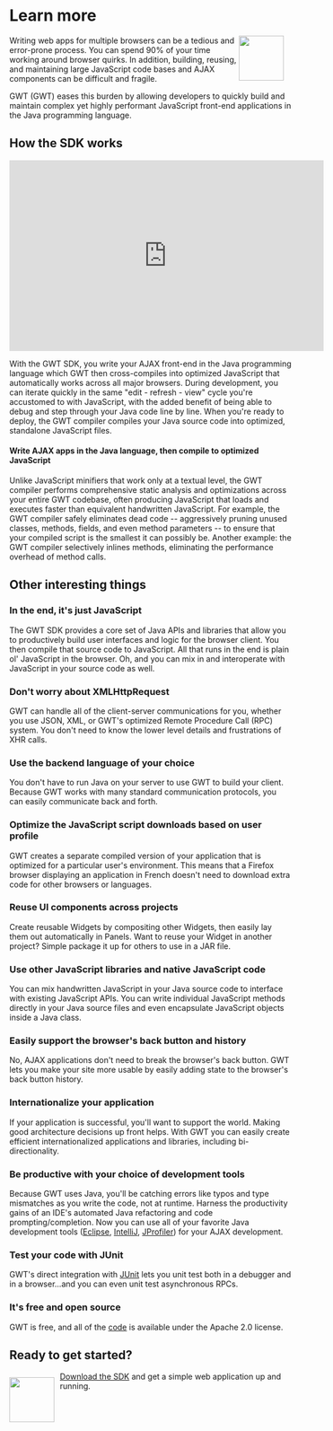 <style>

div.diagram img {
  margin: 20px;
}

.contents {
  border: none;
}

.contents td {
  border: none;
}

.contents .header {
  font-weight: bold;
}

.flow-img {
  float: left;
  margin: 5px 0px 10px 0px;
  width: 80px;
  height: 80px;
}

.flow {
  margin-left: 85px;
}

.gwt-tools {
  margin-left: 90px;
}

.gwt-tools-head {
  font-weight: bold;
  font-size: 110%;
  margin-bottom: 0.2em;
}
</style>

Learn more
===

<img src="images/sdk-sm.png" style="float: right; width: 80px; height: 80px;
margin-right: 15px;" />

Writing web apps for multiple browsers can be a tedious and error-prone process. You can spend 90% of your time working around browser quirks. In addition, building, reusing, and maintaining large JavaScript code bases and AJAX components can be difficult and fragile. 

GWT (GWT) eases this burden by allowing developers to quickly build and maintain complex yet highly performant JavaScript front-end applications in the Java programming language.

## How the SDK works <a id="how"></a>

<div>
<object width="560" height="340"><param name="movie" value="https://www.youtube.com/v/ShkYDPN5Knc&hl=en_US&fs=1&"></param><param name="allowFullScreen" value="true"></param><param name="allowscriptaccess" value="always"></param><embed src="https://www.youtube.com/v/ShkYDPN5Knc&hl=en_US&fs=1&" type="application/x-shockwave-flash" allowscriptaccess="always" allowfullscreen="true" width="560" height="340"></embed></object>
</div>

With the GWT SDK, you write your AJAX front-end in the Java programming language which GWT then cross-compiles into optimized JavaScript that automatically works across all major browsers. During development, you can iterate quickly in the same "edit - refresh - view" cycle you're accustomed to with JavaScript, with the added benefit of being able to debug and step through your Java code line by line. When you're ready to deploy, the GWT compiler compiles your Java source code into optimized, standalone JavaScript files.

<a id="write"></a>

#### Write AJAX apps in the Java language, then compile to optimized JavaScript

Unlike JavaScript minifiers that work only at a textual level, the GWT compiler performs comprehensive static analysis and optimizations across your entire GWT codebase, often producing JavaScript that loads and executes faster than equivalent handwritten JavaScript. For example, the GWT compiler safely eliminates dead code -- aggressively pruning unused classes, methods, fields, and even method parameters -- to ensure that your compiled script is the smallest it can possibly be. Another example: the GWT compiler selectively inlines methods, eliminating the performance overhead of method calls.  

## Other interesting things

### In the end, it's just JavaScript

The GWT SDK provides a core set of Java APIs and libraries that allow you to productively build user interfaces and logic for the browser client. You then compile that source code to JavaScript. All that runs in the end is plain ol' JavaScript in the browser. Oh, and you can mix in and interoperate with JavaScript in your source code as well. 

### Don't worry about XMLHttpRequest

GWT can handle all of the client-server communications for you, whether you use JSON, XML, or GWT's optimized Remote Procedure Call (RPC) system. You don't need to know the lower level details and frustrations of XHR calls.

### Use the backend language of your choice

You don't have to run Java on your server to use GWT to build your client. Because GWT works with many standard communication protocols, you can easily communicate back and forth. 

### Optimize the JavaScript script downloads based on user profile

GWT creates a separate compiled version of your application that is optimized for a particular user's environment.  This means that a Firefox browser displaying an application in French doesn't need to download extra code for other browsers or languages.

### Reuse UI components across projects

Create reusable Widgets by compositing other Widgets, then easily lay them out automatically in Panels.  Want to reuse your Widget in another project? Simple package it up for others to use in a JAR file.

### Use other JavaScript libraries and native JavaScript code

You can mix handwritten JavaScript in your Java source code to interface with existing JavaScript APIs.  You can write individual JavaScript methods directly in your Java source files and even encapsulate JavaScript objects inside a Java class.

### Easily support the browser's back button and history

No, AJAX applications don't need to break the browser's back button. GWT lets you make your site more usable by easily adding state to the browser's back button history.

### Internationalize your application

If your application is successful, you'll want to support the world. Making good architecture decisions up front helps. With GWT you can easily create efficient internationalized applications and libraries, including bi-directionality.

### Be productive with your choice of development tools

Because GWT uses Java, you'll be catching errors like typos and type mismatches as you write the code, not at runtime.  Harness the productivity gains of an IDE's automated Java refactoring and code prompting/completion. Now you can use all of your favorite Java development tools
([Eclipse](http://www.eclipse.org/), [IntelliJ](http://www.jetbrains.com/idea/), [JProfiler](http://www.ej-technologies.com/products/jprofiler/overview.html)) for your AJAX development. 

### Test your code with JUnit

GWT's direct integration with [JUnit](http://www.junit.org/) lets you unit test both in a debugger and in a browser...and you can even unit test asynchronous RPCs.

### It's free and open source

GWT is free, and all of the [code](https://gwt.googlesource.com/) is available under the Apache 2.0 license.

## Ready to get started?

<a href="gettingstarted.html">
  <img src="images/arrow-md.png" style="float: left; margin:10px 10px 0px 0px; border-style:none; width: 80px; height: 80px" />
</a>

[Download the SDK](gettingstarted.html) and get a simple web application up and running.
